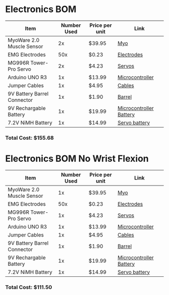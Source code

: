# Electronics BOM

| Item | Number Used | Price per unit | Link |
| ----------- | ----------- | ----------- | ----------- | 
| MyoWare 2.0 Muscle Sensor | 2x | $39.95 | [Myo](https://www.sparkfun.com/products/21265) |
| EMG Electrodes | 50x | $0.23 | [Electrodes](https://a.co/d/15yUQxO) |
| MG996R Tower-Pro Servo | 2x | $4.23 | [Servos](https://a.co/d/eA75cuC) |
| Arduino UNO R3 | 1x | $13.99 | [Microcontroller](https://a.co/d/ghK3QBr) |
| Jumper Cables | 1x | $4.95 | [Cables](https://www.digikey.com/en/products/detail/adafruit-industries-llc/153/7241430?gQT=1) |
| 9V Battery Barrel Connector | 1x | $1.90 | [Barrel](https://a.co/d/j2BecS4) |
| 9V Rechargable Battery | 1x | $19.99 | [Microcontroller Battery](https://a.co/d/dlQaHtz) |
| 7.2V NiMH Battery | 1x | $14.99 | [Servo battery](https://a.co/d/7g7slMD) |

### Total Cost: $155.68


# Electronics BOM No Wrist Flexion

| Item | Number Used | Price per unit | Link |
| ----------- | ----------- | ----------- | ----------- | 
| MyoWare 2.0 Muscle Sensor | 1x | $39.95 | [Myo](https://www.sparkfun.com/products/21265) |
| EMG Electrodes | 50x | $0.23 | [Electrodes](https://a.co/d/15yUQxO) |
| MG996R Tower-Pro Servo | 1x | $4.23 | [Servos](https://a.co/d/eA75cuC) |
| Arduino UNO R3 | 1x | $13.99 | [Microcontroller](https://a.co/d/ghK3QBr) |
| Jumper Cables | 1x | $4.95 | [Cables](https://www.digikey.com/en/products/detail/adafruit-industries-llc/153/7241430?gQT=1) |
| 9V Battery Barrel Connector | 1x | $1.90 | [Barrel](https://a.co/d/j2BecS4) |
| 9V Rechargable Battery | 1x | $19.99 | [Microcontroller Battery](https://a.co/d/dlQaHtz) |
| 7.2V NiMH Battery | 1x | $14.99 | [Servo battery](https://a.co/d/7g7slMD) |

### Total Cost: $111.50
